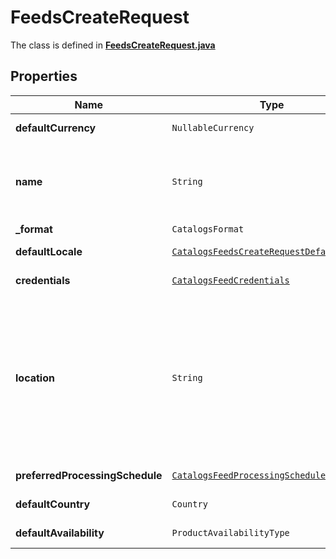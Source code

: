

# FeedsCreateRequest

The class is defined in **[FeedsCreateRequest.java](../../src/main/java/org/openapitools/model/FeedsCreateRequest.java)**

## Properties

Name | Type | Description | Notes
------------ | ------------- | ------------- | -------------
**defaultCurrency** | `NullableCurrency` |  |  [optional property]
**name** | `String` | A human-friendly name associated to a given feed. | 
**_format** | `CatalogsFormat` |  | 
**defaultLocale** | [`CatalogsFeedsCreateRequestDefaultLocale`](CatalogsFeedsCreateRequestDefaultLocale.md) |  |  [optional property]
**credentials** | [`CatalogsFeedCredentials`](CatalogsFeedCredentials.md) |  |  [optional property]
**location** | `String` | The URL where a feed is available for download. This URL is what Pinterest will use to download a feed for processing. | 
**preferredProcessingSchedule** | [`CatalogsFeedProcessingSchedule`](CatalogsFeedProcessingSchedule.md) |  |  [optional property]
**defaultCountry** | `Country` |  |  [optional property]
**defaultAvailability** | `ProductAvailabilityType` |  |  [optional property]












